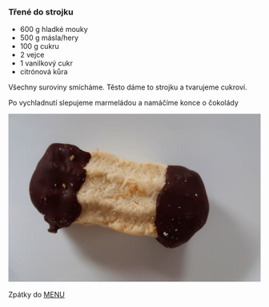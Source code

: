 ### Třené do strojku

- 600 g hladké mouky
- 500 g másla/hery
- 100 g cukru
- 2 vejce
- 1 vanilkový cukr
- citrónová kůra

Všechny suroviny smícháme. Těsto dáme to strojku a tvarujeme cukroví.

Po vychladnutí slepujeme marmeládou a namáčíme konce o čokolády

![Třené do strojku](../img/trene_do_strojku.jpg) 

Zpátky do [MENU](../index)
